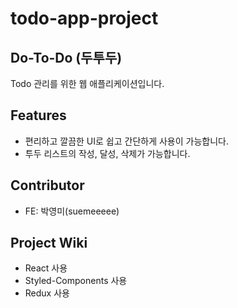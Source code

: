 # todo-app-project

## Do-To-Do (두투두)
Todo 관리를 위한 웹 애플리케이션입니다.

## Features

- 편리하고 깔끔한  UI로 쉽고 간단하게 사용이 가능합니다. 
- 투두 리스트의 작성, 달성, 삭제가 가능합니다. 

## Contributor

- FE: 박영미(suemeeeee)

## Project Wiki

- React 사용 
- Styled-Components 사용 
- Redux 사용 
